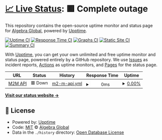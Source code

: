 # [📈 Live Status](https://status.coffeeon.global): <!--live status--> **🟥 Complete outage**

This repository contains the open-source uptime monitor and status page for [Algebra Global](https://www.algebra.global), powered by [Upptime](https://github.com/upptime/upptime).

[![Uptime CI](https://github.com/algebratech/coffeeon-status-page/workflows/Uptime%20CI/badge.svg)](https://github.com/algebratech/coffeeon-status-page/actions?query=workflow%3A%22Uptime+CI%22)
[![Response Time CI](https://github.com/algebratech/coffeeon-status-page/workflows/Response%20Time%20CI/badge.svg)](https://github.com/algebratech/coffeeon-status-page/actions?query=workflow%3A%22Response+Time+CI%22)
[![Graphs CI](https://github.com/algebratech/coffeeon-status-page/workflows/Graphs%20CI/badge.svg)](https://github.com/algebratech/coffeeon-status-page/actions?query=workflow%3A%22Graphs+CI%22)
[![Static Site CI](https://github.com/algebratech/coffeeon-status-page/workflows/Static%20Site%20CI/badge.svg)](https://github.com/algebratech/coffeeon-status-page/actions?query=workflow%3A%22Static+Site+CI%22)
[![Summary CI](https://github.com/algebratech/coffeeon-status-page/workflows/Summary%20CI/badge.svg)](https://github.com/algebratech/coffeeon-status-page/actions?query=workflow%3A%22Summary+CI%22)

With [Upptime](https://upptime.js.org), you can get your own unlimited and free uptime monitor and status page, powered entirely by a GitHub repository. We use [Issues](https://github.com/algebratech/coffeeon-status-page/issues) as incident reports, [Actions](https://github.com/algebratech/coffeeon-status-page/actions) as uptime monitors, and [Pages](https://status.coffeeon.global) for the status page.

<!--start: status pages-->
<!-- This summary is generated by Upptime (https://github.com/upptime/upptime) -->
<!-- Do not edit this manually, your changes will be overwritten -->
<!-- prettier-ignore -->
| URL | Status | History | Response Time | Uptime |
| --- | ------ | ------- | ------------- | ------ |
| <img alt="" src="https://favicons.githubusercontent.com/mqtt-service.coffeeon.global" height="13"> [M2M API](https://mqtt-service.coffeeon.global/staging/api/alive/) | 🟥 Down | [m2-m-api.yml](https://github.com/algebratech/coffeeon-status-page/commits/HEAD/history/m2-m-api.yml) | <details><summary><img alt="Response time graph" src="./graphs/m2-m-api/response-time-week.png" height="20"> 0ms</summary><br><a href="https://status.coffeeon.global/history/m2-m-api"><img alt="Response time 569" src="https://img.shields.io/endpoint?url=https%3A%2F%2Fraw.githubusercontent.com%2Falgebratech%2Fcoffeeon-status-page%2FHEAD%2Fapi%2Fm2-m-api%2Fresponse-time.json"></a><br><a href="https://status.coffeeon.global/history/m2-m-api"><img alt="24-hour response time 0" src="https://img.shields.io/endpoint?url=https%3A%2F%2Fraw.githubusercontent.com%2Falgebratech%2Fcoffeeon-status-page%2FHEAD%2Fapi%2Fm2-m-api%2Fresponse-time-day.json"></a><br><a href="https://status.coffeeon.global/history/m2-m-api"><img alt="7-day response time 0" src="https://img.shields.io/endpoint?url=https%3A%2F%2Fraw.githubusercontent.com%2Falgebratech%2Fcoffeeon-status-page%2FHEAD%2Fapi%2Fm2-m-api%2Fresponse-time-week.json"></a><br><a href="https://status.coffeeon.global/history/m2-m-api"><img alt="30-day response time 0" src="https://img.shields.io/endpoint?url=https%3A%2F%2Fraw.githubusercontent.com%2Falgebratech%2Fcoffeeon-status-page%2FHEAD%2Fapi%2Fm2-m-api%2Fresponse-time-month.json"></a><br><a href="https://status.coffeeon.global/history/m2-m-api"><img alt="1-year response time 569" src="https://img.shields.io/endpoint?url=https%3A%2F%2Fraw.githubusercontent.com%2Falgebratech%2Fcoffeeon-status-page%2FHEAD%2Fapi%2Fm2-m-api%2Fresponse-time-year.json"></a></details> | <details><summary><a href="https://status.coffeeon.global/history/m2-m-api">0.00%</a></summary><a href="https://status.coffeeon.global/history/m2-m-api"><img alt="All-time uptime 15.10%" src="https://img.shields.io/endpoint?url=https%3A%2F%2Fraw.githubusercontent.com%2Falgebratech%2Fcoffeeon-status-page%2FHEAD%2Fapi%2Fm2-m-api%2Fuptime.json"></a><br><a href="https://status.coffeeon.global/history/m2-m-api"><img alt="24-hour uptime 0.00%" src="https://img.shields.io/endpoint?url=https%3A%2F%2Fraw.githubusercontent.com%2Falgebratech%2Fcoffeeon-status-page%2FHEAD%2Fapi%2Fm2-m-api%2Fuptime-day.json"></a><br><a href="https://status.coffeeon.global/history/m2-m-api"><img alt="7-day uptime 0.00%" src="https://img.shields.io/endpoint?url=https%3A%2F%2Fraw.githubusercontent.com%2Falgebratech%2Fcoffeeon-status-page%2FHEAD%2Fapi%2Fm2-m-api%2Fuptime-week.json"></a><br><a href="https://status.coffeeon.global/history/m2-m-api"><img alt="30-day uptime 1.38%" src="https://img.shields.io/endpoint?url=https%3A%2F%2Fraw.githubusercontent.com%2Falgebratech%2Fcoffeeon-status-page%2FHEAD%2Fapi%2Fm2-m-api%2Fuptime-month.json"></a><br><a href="https://status.coffeeon.global/history/m2-m-api"><img alt="1-year uptime 15.10%" src="https://img.shields.io/endpoint?url=https%3A%2F%2Fraw.githubusercontent.com%2Falgebratech%2Fcoffeeon-status-page%2FHEAD%2Fapi%2Fm2-m-api%2Fuptime-year.json"></a></details>

<!--end: status pages-->

[**Visit our status website →**](https://status.coffeeon.global)

## 📄 License

- Powered by: [Upptime](https://github.com/upptime/upptime)
- Code: [MIT](./LICENSE) © [Algebra Global](https://www.algebra.global)
- Data in the `./history` directory: [Open Database License](https://opendatacommons.org/licenses/odbl/1-0/)
